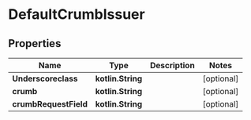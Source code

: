 
# DefaultCrumbIssuer

## Properties
Name | Type | Description | Notes
------------ | ------------- | ------------- | -------------
**Underscoreclass** | **kotlin.String** |  |  [optional]
**crumb** | **kotlin.String** |  |  [optional]
**crumbRequestField** | **kotlin.String** |  |  [optional]



